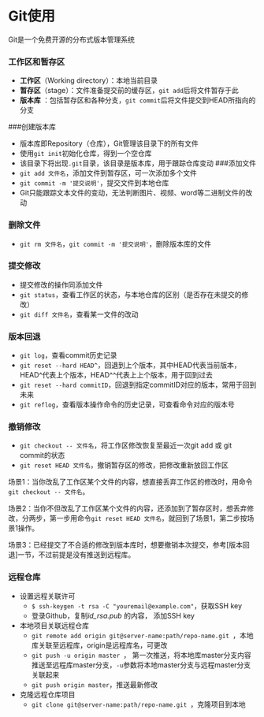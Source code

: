 # Git使用
Git是一个免费开源的分布式版本管理系统

### 工作区和暂存区

- **工作区**（Working directory）：本地当前目录
- **暂存区**（stage）：文件准备提交前的缓存区，`git add`后将文件暂存于此
- **版本库** ：包括暂存区和各种分支，`git commit`后将文件提交到HEAD所指向的分支

###创建版本库
- 版本库即Repository（仓库），Git管理该目录下的所有文件
- 使用`git init`初始化仓库，得到一个空仓库
- 该目录下将出现`.git`目录，该目录是版本库，用于跟踪仓库变动
###添加文件
- `git add 文件名`，添加文件到暂存区，可一次添加多个文件
- `git commit -m '提交说明'`，提交文件到本地仓库
- Git只能跟踪文本文件的变动，无法判断图片、视频、word等二进制文件的改动
### 删除文件

- `git rm 文件名`，`git commit -m '提交说明'`，删除版本库的文件

### 提交修改
- 提交修改的操作同添加文件
- `git status`，查看工作区的状态，与本地仓库的区别（是否存在未提交的修改）
- `git diff 文件名`，查看某一文件的改动
### 版本回退
- `git log`，查看commit历史记录
- `git reset --hard HEAD^`，回退到上个版本，其中HEAD代表当前版本，HEAD^代表上个版本，HEAD^^代表上上个版本，用于回到过去
- `git reset --hard commitID`，回退到指定commitID对应的版本，常用于回到未来
- `git reflog`，查看版本操作命令的历史记录，可查看命令对应的版本号
### 撤销修改

- `git checkout -- 文件名`，将工作区修改恢复至最近一次git add 或 git commit的状态
- `git reset HEAD 文件名`，撤销暂存区的修改，把修改重新放回工作区

场景1：当你改乱了工作区某个文件的内容，想直接丢弃工作区的修改时，用命令`git checkout -- 文件名`。

场景2：当你不但改乱了工作区某个文件的内容，还添加到了暂存区时，想丢弃修改，分两步，第一步用命令`git reset HEAD 文件名`，就回到了场景1，第二步按场景1操作。

场景3：已经提交了不合适的修改到版本库时，想要撤销本次提交，参考[版本回退]一节，不过前提是没有推送到远程库。

### 远程仓库

- 设置远程关联许可
  - `$ ssh-keygen -t rsa -C "youremail@example.com"`，获取SSH key
  - 登录Github，复制*id_rsa.pub* 的内容， 添加SSH key
- 本地项目关联远程仓库
  - `git remote add origin git@server-name:path/repo-name.git `，本地库关联至远程库，origin是远程库名，可更改
  - `git push -u origin master `， 第一次推送，将本地库master分支内容推送至远程库master分支，`-u`参数将本地master分支与远程master分支关联起来
  - `git push origin master`，推送最新修改
- 克隆远程仓库项目
  - `git clone git@server-name:path/repo-name.git `，克隆项目到本地

